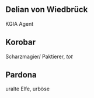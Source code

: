 ## Delian von Wiedbrück
KGIA Agent

## Korobar
Scharzmagier/ Paktierer, *tot*

## Pardona 
uralte Elfe, urböse
